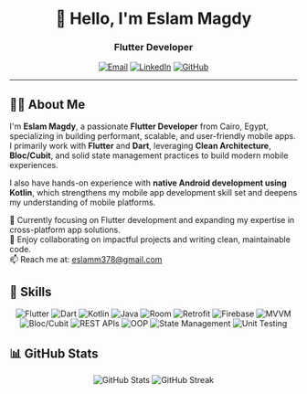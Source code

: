 <h1 align="center">👋 Hello, I'm Eslam Magdy</h1>
<h3 align="center">Flutter Developer</h3>
<p align="center">
  <a href="mailto:eslamm378@gmail.com"><img src="https://img.shields.io/badge/-Email-D14836?style=for-the-badge&logo=gmail&logoColor=white" alt="Email"/></a>
  <a href="https://www.linkedin.com/in/eslammagdy7"><img src="https://img.shields.io/badge/-LinkedIn-0077B5?style=for-the-badge&logo=linkedin&logoColor=white" alt="LinkedIn"/></a>
  <a href="https://github.com/EslamMagdy12"><img src="https://img.shields.io/badge/-GitHub-181717?style=for-the-badge&logo=github&logoColor=white" alt="GitHub"/></a>
</p>

---

## 🧑‍💻 About Me
I'm **Eslam Magdy**, a passionate **Flutter Developer** from Cairo, Egypt, specializing in building performant, scalable, and user-friendly mobile apps. I primarily work with **Flutter** and **Dart**, leveraging **Clean Architecture**, **Bloc/Cubit**, and solid state management practices to build modern mobile experiences.

I also have hands-on experience with **native Android development using Kotlin**, which strengthens my mobile app development skill set and deepens my understanding of mobile platforms.

🚀 Currently focusing on Flutter development and expanding my expertise in cross-platform app solutions.  
🤝 Enjoy collaborating on impactful projects and writing clean, maintainable code.  
📫 Reach me at: [eslamm378@gmail.com](mailto:eslamm378@gmail.com)

## 🧠 Skills
<p align="center">
  <img src="https://img.shields.io/badge/-Flutter-02569B?style=for-the-badge&logo=flutter&logoColor=white" alt="Flutter"/>
  <img src="https://img.shields.io/badge/-Dart-0175C2?style=for-the-badge&logo=dart&logoColor=white" alt="Dart"/>
  <img src="https://img.shields.io/badge/-Kotlin-0095D5?style=for-the-badge&logo=kotlin&logoColor=white" alt="Kotlin"/>
  <img src="https://img.shields.io/badge/-Java-007396?style=for-the-badge&logo=java&logoColor=white" alt="Java"/>
  <img src="https://img.shields.io/badge/-Room-6DB33F?style=for-the-badge&logo=sqlite&logoColor=white" alt="Room"/>
  <img src="https://img.shields.io/badge/-Retrofit-00599C?style=for-the-badge&logo=android&logoColor=white" alt="Retrofit"/>
  <img src="https://img.shields.io/badge/-Firebase-FFCA28?style=for-the-badge&logo=firebase&logoColor=black" alt="Firebase"/>
  <img src="https://img.shields.io/badge/-MVVM-007ACC?style=for-the-badge&logo=visualstudio&logoColor=white" alt="MVVM"/>
  <img src="https://img.shields.io/badge/-Bloc/Cubit-41B883?style=for-the-badge&logo=flutter&logoColor=white" alt="Bloc/Cubit"/>
  <img src="https://img.shields.io/badge/-REST%20APIs-6DB33F?style=for-the-badge&logo=json&logoColor=white" alt="REST APIs"/>
  <img src="https://img.shields.io/badge/-OOP-CA4245?style=for-the-badge&logo=codewars&logoColor=white" alt="OOP"/>
  <img src="https://img.shields.io/badge/-State%20Management-8E44AD?style=for-the-badge&logo=flutter&logoColor=white" alt="State Management"/>
  <img src="https://img.shields.io/badge/-Unit%20Testing-27AE60?style=for-the-badge&logo=jest&logoColor=white" alt="Unit Testing"/>
</p>

## 📊 GitHub Stats
<p align="center">
  <img src="https://github-readme-stats.vercel.app/api?username=EslamMagdy12&show_icons=true&theme=tokyonight" alt="GitHub Stats"/>
  <img src="https://github-readme-streak-stats.herokuapp.com/?user=EslamMagdy12&theme=tokyonight" alt="GitHub Streak"/>
</p>
